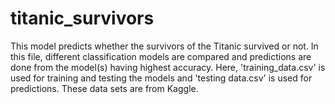 # titanic_survivors
This model predicts whether the survivors of the Titanic survived or not.
In this file, different classification models are compared and predictions are done from the model(s) having highest accuracy.
Here, 'training_data.csv' is used for training and testing the models and 'testing data.csv' is used for predictions.
These data sets are from Kaggle.
